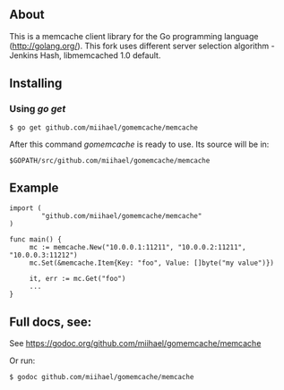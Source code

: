 ## About

This is a memcache client library for the Go programming language
(http://golang.org/).
This fork uses different server selection algorithm - Jenkins Hash, libmemcached 1.0 default.

## Installing

### Using *go get*

    $ go get github.com/miihael/gomemcache/memcache

After this command *gomemcache* is ready to use. Its source will be in:

    $GOPATH/src/github.com/miihael/gomemcache/memcache

## Example

    import (
            "github.com/miihael/gomemcache/memcache"
    )

    func main() {
         mc := memcache.New("10.0.0.1:11211", "10.0.0.2:11211", "10.0.0.3:11212")
         mc.Set(&memcache.Item{Key: "foo", Value: []byte("my value")})

         it, err := mc.Get("foo")
         ...
    }

## Full docs, see:

See https://godoc.org/github.com/miihael/gomemcache/memcache

Or run:

    $ godoc github.com/miihael/gomemcache/memcache

